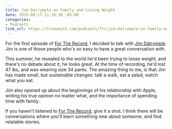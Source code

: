 ```yaml
---
title: Jim Dalrymple on Family and Losing Weight
date: 2015-09-17 11:18:10 -05:00
categories:
- Podcasts
link_url: https://ttimsmith.com/podcasts/ftr/jim-dalrymple-on-family-and-losing-weight/
---
```


For the first episode of [For The Record](https://ttimsmith.com/podcasts/ftr/), I decided to talk with [Jim Dalrymple](https://twitter.com/jdalrymple). Jim is one of those people who's so easy to have a great conversation with.

This summer, he revealed to the world he'd been trying to loose weight, and there's no debate about it, he looks great. At the time of recording, he'd lost 47 lbs, and was wearing size 34 pants. The amazing thing to me, is that Jim has made small, but sustainable changes: talk a walk, eat a salad, watch what you eat. 

Jim also opened up about the beginnings of his relationship with Apple, writing his true opinion no matter what, and the importance of spending time with family.

If you haven't listened to [For The Record](https://ttimsmith.com/podcasts/ftr/), give it a shot. I think there will be conversations where you'll learn something new about someone, and find relatable stories.
